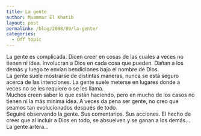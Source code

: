 ```yaml
---
title: La gente
author: Muammar El Khatib
layout: post
permalink: /blog/2008/09/la-gente/
categories:
  - Off topic
---
```

La gente es complicada. Dicen creer en cosas de las cuales a veces no tienen ni idea. Involucran a Dios en cada cosa que pueden. Dañan a los demás y luego te envían bendiciones bajo el nombre de Dios.  
La gente suele mostrarse de distintas maneras, nunca se está seguro acerca de las intenciones. La gente suele meterse en lugares donde a veces no se les requiere o se les llama.  
Muchos creen saber lo que están haciendo, pero en mucho de los casos no tienen ni la más mínima idea. A veces da pena ser gente, no creo que seamos tan evolucionados después de todo.  
Seguiré observando la gente. Sus comentarios. Sus acciones. El hecho de creer que al incluir a Dios en todo, se absuelven y se ganan a los demás&#8230;  
La gente artera&#8230;